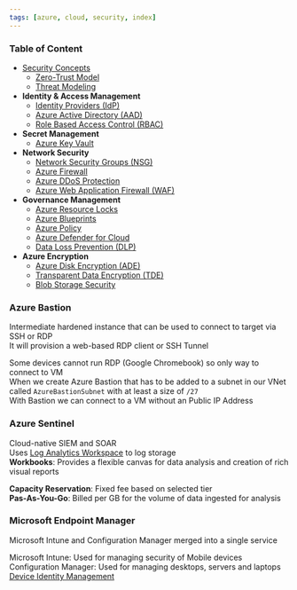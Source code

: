 ```yaml
---
tags: [azure, cloud, security, index]
---
```


### Table of Content

* [Security Concepts](Security%20Concepts.md)
	* [Zero-Trust Model](Zero-Trust%20Model.md)
	* [Threat Modeling](../../../Cyber%20Security/Threat%20Intelligence/Threat%20Modeling.md)
* **Identity & Access Management**
	* [Identity Providers (IdP)](../../GCP/GCP%20Security%20Services/Identity%20Providers%20(IdP).md)
	* [Azure Active Directory (AAD)](Azure%20Active%20Directory/Azure%20Active%20Directory%20(AAD).md)
	* [Role Based Access Control (RBAC)](Role%20Based%20Access%20Control%20%28RBAC%29.md)
* **Secret Management**
	* [Azure Key Vault](Azure%20Key%20Vault.md)
* **Network Security**
	* [Network Security Groups (NSG)](../Azure%20Networking%20Services/Network%20Security%20Groups%20(NSG).md)
	* [Azure Firewall](../Azure%20Networking%20Services/Azure%20Firewall.md)
	* [Azure DDoS Protection](../Azure%20Networking%20Services/Azure%20DDoS%20Protection.md)
	* [Azure Web Application Firewall (WAF)](Azure%20Web%20Application%20Firewall%20(WAF).md)
* **Governance Management**
	* [Azure Resource Locks](Azure%20Resource%20Locks.md)
	* [Azure Blueprints](Azure%20Blueprints.md)
	* [Azure Policy](Azure%20Policy.md)
	* [Azure Defender for Cloud](Azure%20Defender%20for%20Cloud.md)
	* [Data Loss Prevention (DLP)](../../GCP/GCP%20Security%20Services/Data%20Loss%20Prevention%20(DLP).md)
* **Azure Encryption**
	* [Azure Disk Encryption (ADE)](Azure%20Disk%20Encryption%20(ADE).md)
	* [Transparent Data Encryption (TDE)](Transparent%20Data%20Encryption%20(TDE).md)
	* [Blob Storage Security](../Azure%20Storage%20Services/Blob%20Storage%20Security.md)

### Azure Bastion
Intermediate hardened instance that can be used to connect to target via SSH or RDP  
It will provision a web-based RDP client or SSH Tunnel  

Some devices cannot run RDP (Google Chromebook) so only way to connect to VM  
When we create Azure Bastion that has to be added to a subnet in our VNet called `AzureBastionSubnet` with at least a size of `/27`  
With Bastion we can connect to a VM without an Public IP Address

### Azure Sentinel
Cloud-native SIEM and SOAR  
Uses [Log Analytics Workspace](../Azure%20Analytics%20Services/Log%20Analytics%20Workspace.md) to log storage  
**Workbooks**: Provides a flexible canvas for data analysis and creation of rich visual reports

**Capacity Reservation**: Fixed fee based on selected tier  
**Pas-As-You-Go**: Billed per GB for the volume of data ingested for analysis

### Microsoft Endpoint Manager
Microsoft Intune and Configuration Manager merged into a single service  

Microsoft Intune: Used for managing security of Mobile devices  
Configuration Manager: Used for managing desktops, servers and laptops  
[Device Identity Management](Azure%20Active%20Directory/Device%20Identity%20Management.md)
